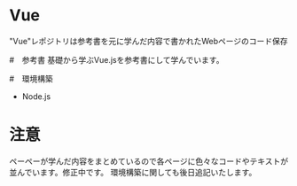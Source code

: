 # Vue
"Vue"レポジトリは参考書を元に学んだ内容で書かれたWebページのコード保存

#　参考書
基礎から学ぶVue.jsを参考書にして学んでいます。

#　環境構築
* Node.js 

# 注意
ペーペーが学んだ内容をまとめているので各ページに色々なコードやテキストが並んでいます。修正中です。
環境構築に関しても後日追記いたします。


